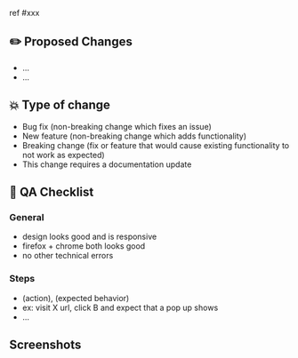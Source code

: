 ref #xxx

## ✏️ Proposed Changes
- ...
- ...

## 💥 Type of change
<!-- remove ones that don't apply -->
- Bug fix (non-breaking change which fixes an issue)
- New feature (non-breaking change which adds functionality)
- Breaking change (fix or feature that would cause existing functionality to not work as expected)
- This change requires a documentation update

## 📝 QA Checklist

### General
- design looks good and is responsive
- firefox + chrome both looks good
- no other technical errors

### Steps
- (action), (expected behavior)
- ex: visit X url, click B and expect that a pop up shows
- ...

## Screenshots
<!-- Upload some screenshots / GIFs if possible, otherwise delete this section. -->

